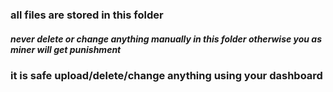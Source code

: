 ###   all files are stored in this folder 
##### never delete or change anything manually in this folder otherwise you as miner will get punishment
###   it is safe upload/delete/change anything using your dashboard 
